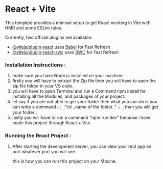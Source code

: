 # React + Vite

This template provides a minimal setup to get React working in Vite with HMR and some ESLint rules.

Currently, two official plugins are available:

- [@vitejs/plugin-react](https://github.com/vitejs/vite-plugin-react/blob/main/packages/plugin-react/README.md) uses [Babel](https://babeljs.io/) for Fast Refresh
- [@vitejs/plugin-react-swc](https://github.com/vitejs/vite-plugin-react-swc) uses [SWC](https://swc.rs/) for Fast Refresh

### Installation Instructions :
1. make sure you have Node.js installed on your machine.
2. firstly you will have to extract the Zip file then you will have to open the zip file folder in your VS code.
3. you will have to open Terminal and run a Command npm install for installing all the Modules, and packages of your project.
5. let say if you are not able to get your folder then what you can do is you can write a command 👉🏻"cd ..name of the folder.."👈🏻 then you will  get your folder .
4. lastly you will have to run a command "npm run dev" because i have made this project through React + Vite. 
### Running the React Project :
 1. After starting the development server, you can view your rect app on port whatever port you will see.


    this is how you can run this project on your Macine.
